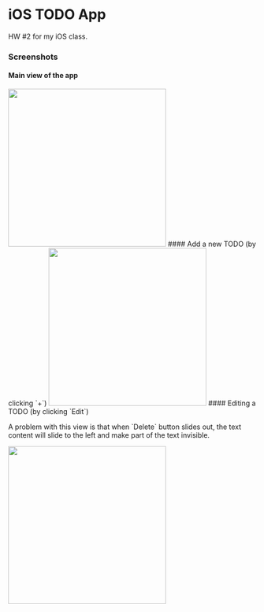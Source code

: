 iOS TODO App
============

HW #2 for my iOS class.

### Screenshots

#### Main view of the app
<img src="https://raw.github.com/susutou/to-do-app/master/screenshot/to-do-main.png" width="320" />
#### Add a new TODO (by clicking `+`)
<img src="https://raw.github.com/susutou/to-do-app/master/screenshot/to-do-add.png" width="320" />
#### Editing a TODO (by clicking `Edit`)
<p>A problem with this view is that when `Delete` button slides out, the text content will slide to the left and make
part of the text invisible.</p>
<img src="https://raw.github.com/susutou/to-do-app/master/screenshot/to-do-edit.png" width="320" />
